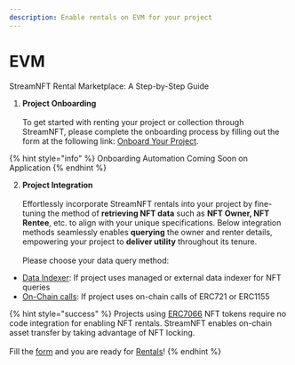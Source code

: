 ```yaml
---
description: Enable rentals on EVM for your project
---
```


# EVM

StreamNFT Rental Marketplace: A Step-by-Step Guide

1. **Project Onboarding**\
   \
   To get started with renting your project or collection through StreamNFT, please complete the onboarding process by filling out the form at the following link: [Onboard Your Project](https://tally.so/r/mVQDxE).

{% hint style="info" %}
Onboarding Automation Coming Soon on Application
{% endhint %}

2. **Project Integration**\
   \
   Effortlessly incorporate StreamNFT rentals into your project by fine-tuning the method of **retrieving NFT data** such as **NFT Owner, NFT Rentee**, etc. to align with your unique specifications. Below integration methods seamlessly enables **querying** the owner and renter details, empowering your project to **deliver utility** throughout its tenure.\
   \
   Please choose your data query method:

* [Data Indexer](data-indexer/): If project uses managed or external data indexer for NFT queries
* [On-Chain calls](on-chain-calls.md): If project uses on-chain calls of ERC721 or ERC1155

{% hint style="success" %}
Projects using [ERC7066](https://eips.ethereum.org/EIPS/eip-7066) NFT tokens require no code integration for enabling NFT rentals. StreamNFT enables on-chain asset transfer by taking advantage of NFT locking. \
\
Fill the [form](https://tally.so/r/mVQDxE) and you are ready for [Rentals](https://rent.streamnft.tech/)!
{% endhint %}
